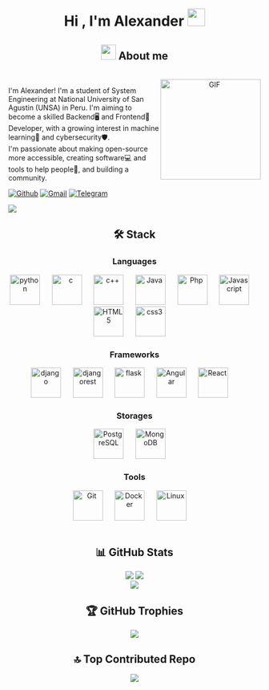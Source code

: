 
<h1 align="center">
  <b>Hi , I'm Alexander </b><img src="https://media.giphy.com/media/hvRJCLFzcasrR4ia7z/giphy.gif" width="35">
  </br>
</h1>

<div align="center" width="100">
  <h2><img src="https://media.giphy.com/media/ObNTw8Uzwy6KQ/giphy.gif" width="30px"> About me</h2>
  </br>
  
  <img align="right" alt="GIF" src="https://i.pinimg.com/originals/e4/26/70/e426702edf874b181aced1e2fa5c6cde.gif" height="200"/>
  
  <div align="left">
    
  I'm Alexander! I'm a student of System Engineering at National University of San Agustin (UNSA) in Peru. I'm aiming to become a skilled Backend🖥️ and Frontend🎨 Developer, with a growing interest in machine learning🤖 and cybersecurity🛡️.
  <br>
  I'm passionate about making open-source more accessible, creating software💻 and tools to help people🤝, and building a community.
  </div>
</div>

[![Github](https://img.shields.io/badge/-Alex_VQ-black?style=flat&labelColor=black&logo=github&logoColor=white)](https://github/avillaq)
[![Gmail](https://img.shields.io/badge/-villafuertequispealex-c14438?style=flat&logo=Gmail&logoColor=white)](mailto:villafuertequispealex@gmail.com)
[![Telegram](https://img.shields.io/badge/-@alex_villaq-blue?style=flat&logo=Telegram&logoColor=white)](https://t.me/alex_villaq)

[![](https://visitcount.itsvg.in/api?id=avillaq&label=&color=1&icon=7&pretty=false)](https://visitcount.itsvg.in)
<!-- [![](https://badges.pufler.dev/visits/avillaq/badge-it)](https://badges.pufler.dev) -->


<!-- STACK -->
<div align="center" width="100">
  <h2>🛠️ Stack</h2>
  <!-- Languages -->
 <h3>Languages</h3>
   <img
    src="https://cdn.jsdelivr.net/gh/devicons/devicon@latest/icons/python/python-original-wordmark.svg"
    width="60px"
    alt="python">
    &nbsp;&nbsp;&nbsp;&nbsp;
  <img
    src="https://cdn.jsdelivr.net/gh/devicons/devicon@latest/icons/c/c-original.svg"
    width="60px"
    alt="c">
    &nbsp;&nbsp;&nbsp;&nbsp;
  <img
    src="https://cdn.jsdelivr.net/gh/devicons/devicon@latest/icons/cplusplus/cplusplus-original.svg"
    width="60px"
    alt="c++">
    &nbsp;&nbsp;&nbsp;&nbsp;
  <img
    src="https://cdn.jsdelivr.net/gh/devicons/devicon@latest/icons/java/java-original-wordmark.svg"
    width="60px"
    alt="Java">
    &nbsp;&nbsp;&nbsp;&nbsp;
  <img
    src="https://cdn.jsdelivr.net/gh/devicons/devicon@latest/icons/php/php-original.svg"
    width="60px"
    alt="Php">
    &nbsp;&nbsp;&nbsp;&nbsp;
  <img
    src="https://cdn.jsdelivr.net/gh/devicons/devicon@latest/icons/javascript/javascript-original.svg"
    width="60px"
    alt="Javascript">
    &nbsp;&nbsp;&nbsp;&nbsp;
  <img
    src="https://cdn.jsdelivr.net/gh/devicons/devicon@latest/icons/html5/html5-original-wordmark.svg"
    width="60px"
    alt="HTML5">
    &nbsp;&nbsp;&nbsp;&nbsp;
  <img
    src="https://cdn.jsdelivr.net/gh/devicons/devicon@latest/icons/css3/css3-original-wordmark.svg"
    width="60px"
    alt="css3">
    &nbsp;&nbsp;&nbsp;&nbsp;
  
  <!-- Frameworks -->
  </br>
  <h3>Frameworks</h3>
  <img
    src="https://cdn.jsdelivr.net/gh/devicons/devicon@latest/icons/django/django-plain-wordmark.svg"
    width="60px"
    alt="django">
    &nbsp;&nbsp;&nbsp;&nbsp;
  <img
    src="https://cdn.jsdelivr.net/gh/devicons/devicon@latest/icons/djangorest/djangorest-original-wordmark.svg"
    width="60px"
    alt="djangorest">
    &nbsp;&nbsp;&nbsp;&nbsp;
  <img
    src="https://cdn.jsdelivr.net/gh/devicons/devicon@latest/icons/flask/flask-original-wordmark.svg"
    width="60px"
    alt="flask">
    &nbsp;&nbsp;&nbsp;&nbsp;
  <img
    src="https://cdn.jsdelivr.net/gh/devicons/devicon@latest/icons/angularjs/angularjs-original.svg"
    width="60px"
    alt="Angular">
    &nbsp;&nbsp;&nbsp;&nbsp;
  <img
    src="https://cdn.jsdelivr.net/gh/devicons/devicon@latest/icons/react/react-original-wordmark.svg"
    width="60px"
    alt="React">
    &nbsp;&nbsp;&nbsp;&nbsp;
  
  <!-- Storages -->
  </br>
  <h3>Storages</h3>
  <img
    src="https://cdn.jsdelivr.net/gh/devicons/devicon@latest/icons/postgresql/postgresql-original-wordmark.svg"
    width="60px"
    alt="PostgreSQL">
    &nbsp;&nbsp;&nbsp;&nbsp;
  <img
    src="https://cdn.jsdelivr.net/gh/devicons/devicon@latest/icons/mongodb/mongodb-original-wordmark.svg"
    width="60px"
    alt="MongoDB">
    &nbsp;&nbsp;&nbsp;&nbsp;
  
  <!-- Tools -->
  </br>
  <h3>Tools</h3>
  <img
    src="https://cdn.jsdelivr.net/gh/devicons/devicon@latest/icons/github/github-original-wordmark.svg"
    width="60px"
    alt="Git">
    &nbsp;&nbsp;&nbsp;&nbsp;
  <img
    src="https://cdn.jsdelivr.net/gh/devicons/devicon@latest/icons/docker/docker-original-wordmark.svg"
    width="60px"
    alt="Docker">
    &nbsp;&nbsp;&nbsp;&nbsp;
  <img
    src="https://cdn.jsdelivr.net/gh/devicons/devicon@latest/icons/linux/linux-original.svg"
    width="60px"
    alt="Linux">
    &nbsp;&nbsp;&nbsp;&nbsp;
</div>

</br>
<div align="center" width="200">
  <h2>📊 GitHub Stats</h2>
  
  ![](https://github-readme-stats-git-masterrstaa-rickstaa.vercel.app/api?username=avillaq&show_icons=true&theme=cobalt&count_private=true)
  [![](https://github-readme-streak-stats.herokuapp.com/?user=avillaq&theme=material-palenight)](https://github.com/avillaq)
  </br>
  [![](https://github-readme-stats-git-masterrstaa-rickstaa.vercel.app/api/top-langs/?username=avillaq&theme=dracula)](https://github.com/anuraghazra/github-readme-stats)
</div> 

<div align="center" width="100">
  <h2>🏆 GitHub Trophies</h2>
  
  ![](https://github-profile-trophy.vercel.app/?username=avillaq&theme=dark&no-frame=true&no-bg=false&margin-w=4)
</div> 

<div align="center" width="100">
  <h2>🔝 Top Contributed Repo</h2>
  
  ![](https://github-contributor-stats.vercel.app/api?username=avillaq&limit=5&theme=dark&combine_all_yearly_contributions=true)
</div> 
 

<!-- <img src="https://user-images.githubusercontent.com/73097560/115834477-dbab4500-a447-11eb-908a-139a6edaec5c.gif"> -->

<!-- ![](https://komarev.com/ghpvc/?username=your-github-avillaq&color=lightgrey) -->
